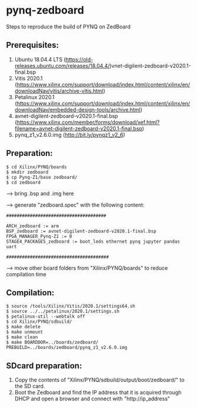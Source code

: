 # pynq-zedboard
Steps to reproduce the build of PYNQ on ZedBoard

## Prerequisites:
1) Ubuntu 18.04.4 LTS (https://old-releases.ubuntu.com/releases/18.04.4/)vnet-digilent-zedboard-v2020.1-final.bsp
2) Vitis 2020.1 (https://www.xilinx.com/support/download/index.html/content/xilinx/en/downloadNav/vitis/archive-vitis.html)
3) Petalinux 2020.1 (https://www.xilinx.com/support/download/index.html/content/xilinx/en/downloadNav/embedded-design-tools/archive.html)
4) avnet-digilent-zedboard-v2020.1-final.bsp (https://www.xilinx.com/member/forms/download/xef.html?filename=avnet-digilent-zedboard-v2020.1-final.bsp)
5) pynq_z1_v2.6.0.img (http://bit.ly/pynqz1_v2_6)

## Preparation:
```shell=
$ cd Xilinx/PYNQ/boards
$ mkdir zedboard
$ cp Pynq-Z1/base zedboard/
$ cd zedboard
```
--> bring .bsp and .img here

--> generate "zedboard.spec" with the following content:

```console=
######################################

ARCH_zedboard := arm
BSP_zedboard := avnet-digilent-zedboard-v2020.1-final.bsp
FPGA_MANAGER_Pynq-Z1 := 0
STAGE4_PACKAGES_zedboard := boot_leds ethernet pynq jupyter pandas uart

#######################################
```

--> move other board folders from "Xilinx/PYNQ/boards" to reduce compilation time

## Compilation:
```shell=
$ source /tools/Xilinx/Vitis/2020.1/settings64.sh
$ source ../../petalinux/2020.1/settings.sh
$ petalinux-util --webtalk off
$ cd Xilinx/PYNQ/sdbuild/
$ make delete
$ make unmount
$ make clean
$ make BOARDDOR=../boards/zedboard/ PREBUILD=../boards/zedboard/pynq_z1_v2.6.0.img
```

## SDcard preparation:
1) Copy the contents of "Xilinx/PYNQ/sdbuild/output/boot/zedboard/" to the SD card.
2) Boot the Zedboard and find the IP address that it is acquired through DHCP and open a browser and connect with "http://ip_address"
